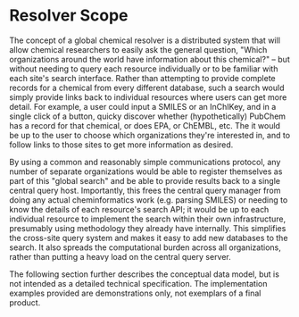 # Resolver Scope

The concept of a global chemical resolver is a distributed system that will allow chemical researchers to easily ask the general question, "Which organizations around the world have information about this chemical?" – but without needing to query each resource individually or to be familiar with each site's search interface. Rather than attempting to provide complete records for a chemical from every different database, such a search would simply provide links back to individual resources where users can get more detail. For example, a user could input a SMILES or an InChIKey, and in a single click of a button, quicky discover whether (hypothetically) PubChem has a record for that chemical, or does EPA, or ChEMBL, etc. The it would be up to the user to choose which organizations they're interested in, and to follow links to those sites to get more information as desired.

By using a common and reasonably simple communications protocol, any number of separate organizations would be able to register themselves as part of this "global search" and be able to provide results back to a single central query host. Importantly, this frees the central query manager from doing any actual cheminformatics work (e.g. parsing SMILES) or needing to know the details of each resource's search API; it would be up to each individual resource to implement the search within their own infrastructure, presumably using methodology they already have internally. This simplifies the cross-site query system and makes it easy to add new databases to the search. It also spreads the computational burden across all organizations, rather than putting a heavy load on the central query server.

The following section further describes the conceptual data model, but is not intended as a detailed technical specification. The implementation examples provided are demonstrations only, not exemplars of a final product.
